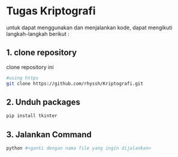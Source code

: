 # Tugas Kriptografi

untuk dapat menggunakan dan menjalankan kode, dapat mengikuti langkah-langkah berikut :

## 1. clone repository

clone repository ini

```bash
#using https
git clone https://github.com/rhyssh/Kriptografi.git
```

## 2. Unduh packages

```bash
pip install tkinter
```

## 3. Jalankan Command

```bash
python #<ganti dengan nama file yang ingin dijalankan>
```
